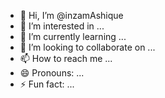 - 👋 Hi, I’m @inzamAshique
- 👀 I’m interested in ...
- 🌱 I’m currently learning ...
- 💞️ I’m looking to collaborate on ...
- 📫 How to reach me ...
- 😄 Pronouns: ...
- ⚡ Fun fact: ...

<!---
inzamAshique/inzamAshique is a ✨ special ✨ repository because its `README.md` (this file) appears on your GitHub profile.
You can click the Preview link to take a look at your changes.
--->
